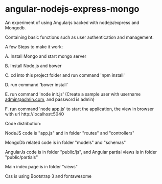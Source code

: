 angular-nodejs-express-mongo
============================

An experiment of using Angularjs backed with nodejs/express and Mongodb.

Containing basic functions such as user authentication and management.


A few Steps to make it work:

A. Install Mongo and start mongo server

B. Install Node.js and bower

C. cd into this project folder and run command 'npm install'

D. run command 'bower install'

E. run command 'node init.js' (Create a sample user with username admin@admin.com, and password is admin)

F. run command 'node app.js' to start the application, the view in browser with url http://localhost:5040


Code distribution:

NodeJS code is "app.js" and in folder "routes" and "controllers"

MongoDb related code is in folder "models" and "schemas"

AngularJs code is in folder "public/js", and Angular partial views is in folder "public/partials"

Main index page is in folder "views"

Css is using Bootstrap 3 and fontawesome